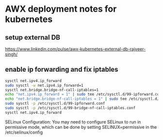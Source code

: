 # AWX deployment notes for kubernetes

## setup external DB

https://www.linkedin.com/pulse/awx-kubernetes-external-db-rajveer-singh/

## enable ip forwarding and fix iptables

```bash
sysctl net.ipv4.ip_forward
sudo sysctl -w net.ipv4.ip_forward=1
sysctl net.bridge.bridge-nf-call-iptables=1
echo "net.ipv4.ip_forward = 1" | sudo tee /etc/sysctl.d/99-ipforward.conf
echo "net.bridge.bridge-nf-call-iptables = 1" | sudo tee /etc/sysctl.d/99-bridge-nf-call-iptables.conf
sudo sysctl -p /etc/sysctl.d/99-ipforward.conf
sudo sysctl -p /etc/sysctl.d/99-bridge-nf-call-iptables.conf
sysctl net.ipv4.ip_forward
```

SELinux Configuration:
You may need to configure SELinux to run in permissive mode, which can be done
by setting SELINUX=permissive in the /etc/selinux/config
